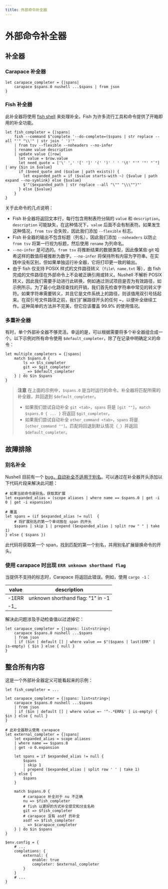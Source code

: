 ```yaml
---
title: 外部命令补全器
---
```


# 外部命令补全器

## 补全器

### Carapace 补全器

```nu
let carapace_completer = {|spans|
    carapace $spans.0 nushell ...$spans | from json
}
```

### Fish 补全器

此补全器将使用 [fish shell](https://fishshell.com/) 来处理补全。Fish 为许多流行工具和命令提供了开箱即用的补全功能。

```nu
let fish_completer = {|spans|
    fish --command $"complete '--do-complete=($spans | str replace --all "'" "\\'" | str join ' ')'"
    | from tsv --flexible --noheaders --no-infer
    | rename value description
    | update value {|row|
      let value = $row.value
      let need_quote = ['\' ',' '[' ']' '(' ')' ' ' '\t' "'" '"' "`"] | any {$in in $value}
      if ($need_quote and ($value | path exists)) {
        let expanded_path = if ($value starts-with ~) {$value | path expand --no-symlink} else {$value}
        $'"($expanded_path | str replace --all "\"" "\\\"")"'
      } else {$value}
    }
}
```

关于此命令的几点说明：

- Fish 补全器将返回文本行，每行包含用制表符分隔的 `value` 和 `description`。`description` 可能缺失，在这种情况下，`value` 后面不会有制表符。如果发生这种情况，`from tsv` 会失败，因此我们添加 `--flexible` 标志。
- Fish 补全器的输出不包含标题（列名），因此我们添加 `--noheaders` 以防止 `from tsv` 将第一行视为标题，然后使用 `rename` 为列命名。
- `--no-infer` 是可选的。`from tsv` 将推断结果的数据类型，因此像某些 git 哈希这样的数值将被推断为数字。`--no-infer` 将保持所有内容为字符串。在实践中没有区别，但如果单独运行补全器，它将打印更一致的输出。
- 由于 fish 仅支持 POSIX 样式的文件路径转义（`file\ name.txt` 等），由 fish 完成的文件路径在外部命令上不会被正确引用或转义。Nushell 不解析 POSIX 转义，因此我们需要手动进行此转换，例如通过测试项目是否为有效路径，如示例所示。为了最小化路径查找的开销，我们首先检查字符串中常见的转义字符。如果字符串需要转义，并且它是文件系统上的路径，则该值用双引号括起来。在双引号文件路径之前，我们扩展路径开头的任何 ~，以便补全继续工作。这种简单的方法并不完美，但它应该覆盖 99.9% 的使用情况。

### 多重补全器

有时，单个外部补全器不够灵活。幸运的是，可以根据需要将多个补全器组合成一个。以下示例对所有命令使用 `$default_completer`，除了在记录中明确定义的命令：

```nu
let multiple_completers = {|spans|
    match $spans.0 {
        ls => $ls_completer
        git => $git_completer
        _ => $default_completer
    } | do $in $spans
}
```

> **注意**
> 在上面的示例中，`$spans.0` 是当时运行的命令。补全器将匹配所需的补全器，并回退到 `$default_completer`。
>
> - 如果我们尝试自动补全 `git <tab>`，`spans` 将是 `[git ""]`。`match $spans.0 { ... }` 将返回 `$git_completer`。
> - 如果我们尝试自动补全 `other_command <tab>`，`spans` 将是 `[other_command ""]`。匹配将回退到默认情况（`_`）并返回 `$default_completer`。

## 故障排除

### 别名补全

Nushell 目前有一个 [bug，自动补全不适用于别名](https://github.com/nushell/nushell/issues/8483)。可以通过在补全器开头添加以下代码片段来解决此问题：

```nu
# 如果当前命令是别名，获取其扩展
let expanded_alias = (scope aliases | where name == $spans.0 | get -i 0 | get -i expansion)

# 覆盖
let spans = (if $expanded_alias != null  {
    # 将扩展别名的第一个单词放在 span 的开头
    $spans | skip 1 | prepend ($expanded_alias | split row " " | take 1)
} else { $spans })
```

此代码将获取第一个 span，找到匹配的第一个别名，并用别名扩展替换命令的开头。

### 使用 carapace 时出现 `ERR unknown shorthand flag`

当提供不支持的标志时，Carapace 将返回此错误。例如，使用 `cargo -1`：

| value | description                       |
| ----- | --------------------------------- |
| -1ERR | unknown shorthand flag: "1" in -1 |
| -1\_  |                                   |

解决此问题涉及手动检查值以过滤掉它：

```nu
let carapace_completer = {|spans: list<string>|
    carapace $spans.0 nushell ...$spans
    | from json
    | if ($in | default [] | where value == $"($spans | last)ERR" | is-empty) { $in } else { null }
}
```

## 整合所有内容

这是一个外部补全器定义可能看起来的示例：

```nu
let fish_completer = ...

let carapace_completer = {|spans: list<string>|
    carapace $spans.0 nushell ...$spans
    | from json
    | if ($in | default [] | where value =~ '^-.*ERR$' | is-empty) { $in } else { null }
}

# 此补全器默认使用 carapace
let external_completer = {|spans|
    let expanded_alias = scope aliases
    | where name == $spans.0
    | get -o 0.expansion

    let spans = if $expanded_alias != null {
        $spans
        | skip 1
        | prepend ($expanded_alias | split row ' ' | take 1)
    } else {
        $spans
    }

    match $spans.0 {
        # carapace 补全对于 nu 不正确
        nu => $fish_completer
        # fish 以更好的方式补全提交和分支名称
        git => $fish_completer
        # carapace 没有 asdf 的补全
        asdf => $fish_completer
        _ => $carapace_completer
    } | do $in $spans
}

$env.config = {
    # ...
    completions: {
        external: {
            enable: true
            completer: $external_completer
        }
    }
    # ...
}
```
